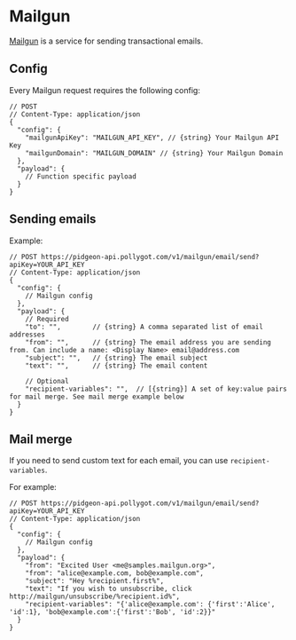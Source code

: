 # Mailgun

[Mailgun](mailgun.com) is a service for sending transactional emails.

## Config

Every Mailgun request requires the following config:

```json5
// POST 
// Content-Type: application/json
{
  "config": { 
    "mailgunApiKey": "MAILGUN_API_KEY", // {string} Your Mailgun API Key
    "mailgunDomain": "MAILGUN_DOMAIN" // {string} Your Mailgun Domain
  },
  "payload": { 
    // Function specific payload
  }
}
```

## Sending emails

Example:

```json5
// POST https://pidgeon-api.pollygot.com/v1/mailgun/email/send?apiKey=YOUR_API_KEY
// Content-Type: application/json
{
  "config": { 
    // Mailgun config
  },
  "payload": {
    // Required
    "to": "",        // {string} A comma separated list of email addresses
    "from": "",      // {string} The email address you are sending from. Can include a name: <Display Name> email@address.com 
    "subject": "",   // {string} The email subject
    "text": "",      // {string} The email content

    // Optional
    "recipient-variables": "",  // [{string}] A set of key:value pairs for mail merge. See mail merge example below
  }
}
```

## Mail merge 

If you need to send custom text for each email, you can use `recipient-variables`. 

For example:

```json5
// POST https://pidgeon-api.pollygot.com/v1/mailgun/email/send?apiKey=YOUR_API_KEY
// Content-Type: application/json
{
  "config": { 
    // Mailgun config
  },
  "payload": {
    "from": "Excited User <me@samples.mailgun.org>",
    "from": "alice@example.com, bob@example.com",
    "subject": "Hey %recipient.first%",
    "text": "If you wish to unsubscribe, click http://mailgun/unsubscribe/%recipient.id%",
    "recipient-variables": "{'alice@example.com': {'first':'Alice', 'id':1}, 'bob@example.com':{'first':'Bob', 'id':2}}"
  }
}
```
